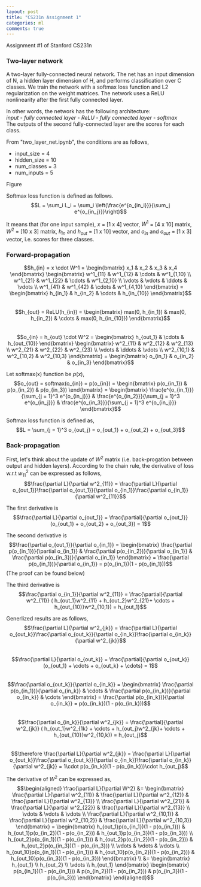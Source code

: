 ```yaml
---
layout: post
title: "CS231n Assignment 1"
categories: ml
comments: true
---
```


Assignment #1 of Stanford CS231n

### Two-layer network
A two-layer fully-connected neural network. The net has an input dimension of N, a hidden layer dimension of H, 
and performs classification over C classes. We train the network with a softmax loss function and L2 regularization on the
weight matrices. The network uses a ReLU nonlinearity after the first fully connected layer.


In other words, the network has the following architecture:  
_input - fully connected layer - ReLU - fully connected layer - softmax_  
The outputs of the second fully-connected layer are the scores for each class.

From "two_layer_net.ipynb", the conditions are as follows,
- input_size = 4
- hidden_size = 10
- num_classes = 3
- num_inputs = 5

Figure


Softmax loss function is defined as follows.  
$$L = \sum_i L_i = \sum_i \left(\frac{e^{o_{in_i}}}{\sum_j e^{o_{in_j}}}\right)$$  

It means that (for one input sample), $x$ = [1 x 4] vector, $W^1$ = [4 x 10] matrix, $W^2$ = [10 x 3] matrix, 
$h_{in}$ and $h_{out}$ = [1 x 10] vector, and $o_{in}$ and $o_{out}$ = [1 x 3] vector, i.e. scores for three classes.  

### Forward-propagation
$$h_{in} = x \cdot W^1 = 
\begin{bmatrix}
  x_1 & x_2 & x_3 & x_4 
\end{bmatrix}
\begin{bmatrix}
  w^1_{11} & w^1_{12} & \cdots & w^1_{1,10} \\
  w^1_{21} & w^1_{22} & \cdots & w^1_{2,10} \\
  \vdots & \vdots & \ddots & \vdots \\
  w^1_{41} & w^1_{42} & \cdots & w^1_{4,10}
\end{bmatrix} = 
\begin{bmatrix}
  h_{in_1} & h_{in_2} & \cdots & h_{in_{10}}
\end{bmatrix}$$  
$$h_{out} = ReLU(h_{in}) = 
\begin{bmatrix}
  max(0, h_{in_1}) & max(0, h_{in_2}) & \cdots & max(0, h_{in_{10}})
\end{bmatrix}$$  
$$o_{in} = h_{out} \cdot W^2 =
\begin{bmatrix}
  h_{out_1} & \cdots & h_{out_{10}} 
\end{bmatrix}
\begin{bmatrix}
  w^2_{11} & w^2_{12} & w^2_{13} \\
  w^2_{21} & w^2_{22} & w^2_{23} \\
  \vdots & \ddots & \vdots \\
  w^2_{10,1} & w^2_{10,2} & w^2_{10,3}
\end{bmatrix} = 
\begin{bmatrix}
  o_{in_1} & o_{in_2} & o_{in_3}
\end{bmatrix}$$  

Let softmax(x) function be $p(x)$,  
$$o_{out} = softmax(o_{in}) = p(o_{in}) =
\begin{bmatrix}
  p(o_{in_1}) & p(o_{in_2}) & p(o_{in_3})
\end{bmatrix} = 
\begin{bmatrix}
  \frac{e^{o_{in_1}}}{\sum_{j = 1}^3 e^{o_{in_j}}} &
  \frac{e^{o_{in_2}}}{\sum_{j = 1}^3 e^{o_{in_j}}} &
  \frac{e^{o_{in_3}}}{\sum_{j = 1}^3 e^{o_{in_j}}}
\end{bmatrix}$$  

Softmax loss function is defined as,  
$$L = \sum_{j = 1}^3 o_{out_j} = o_{out_1} + o_{out_2} + o_{out_3}$$  

### Back-propagation
First, let's think about the update of $W^2$ matrix (i.e. back-progation between output and hidden layers). According to the chain rule,
the derivative of loss w.r.t $w^2_{11}$ can be expressed as follows,  
$$\frac{\partial L}{\partial w^2_{11}} = \frac{\partial L}{\partial o_{out_1}}\frac{\partial o_{out_1}}{\partial o_{in_1}}\frac{\partial o_{in_1}}{\partial w^2_{11}}$$  

The first derivative is  
$$\frac{\partial L}{\partial o_{out_1}} = \frac{\partial}{\partial o_{out_1}} (o_{out_1} + o_{out_2} + o_{out_3}) = 1$$  

The second derivative is  
$$\frac{\partial o_{out_1}}{\partial o_{in_1}} = 
\begin{bmatrix}
  \frac{\partial p(o_{in_1})}{\partial o_{in_1}} & 
  \frac{\partial p(o_{in_2})}{\partial o_{in_1}} & 
  \frac{\partial p(o_{in_3})}{\partial o_{in_1}}
\end{bmatrix} = 
\frac{\partial p(o_{in_1})}{\partial o_{in_1}} = 
p(o_{in_1})(1 - p(o_{in_1}))$$ 
(The proof can be found below)

The third derivative is  
$$\frac{\partial o_{in_1}}{\partial w^2_{11}} = 
\frac{\partial}{\partial w^2_{11}} ( h_{out_1}w^2_{11} + h_{out_2}w^2_{21}+ \cdots + h_{out_{10}}w^2_{10,1}) = 
h_{out_1}$$  

Generlized results are as follows,  
$$\frac{\partial L}{\partial w^2_{jk}} = \frac{\partial L}{\partial o_{out_k}}\frac{\partial o_{out_k}}{\partial o_{in_k}}\frac{\partial o_{in_k}}{\partial w^2_{jk}}$$  
$$\frac{\partial L}{\partial o_{out_k}} = \frac{\partial}{\partial o_{out_k}} (o_{out_1} + \cdots + o_{out_k} + \cdots) = 1$$  
$$\frac{\partial o_{out_k}}{\partial o_{in_k}} = 
\begin{bmatrix}
  \frac{\partial p(o_{in_1})}{\partial o_{in_k}} &
  \cdots &
  \frac{\partial p(o_{in_k})}{\partial o_{in_k}} & 
  \cdots
\end{bmatrix} = 
\frac{\partial p(o_{in_k})}{\partial o_{in_k}} = 
p(o_{in_k})(1 - p(o_{in_k}))$$  
$$\frac{\partial o_{in_k}}{\partial w^2_{jk}} = 
\frac{\partial}{\partial w^2_{jk}} ( h_{out_1}w^2_{1k} + \cdots + h_{out_j}w^2_{jk}+ \cdots + h_{out_{10}}w^2_{10,k}) = 
h_{out_j}$$  
$$\therefore \frac{\partial L}{\partial w^2_{jk}} = 
\frac{\partial L}{\partial o_{out_k}}\frac{\partial o_{out_k}}{\partial o_{in_k}}\frac{\partial o_{in_k}}{\partial w^2_{jk}} =
1\cdot p(o_{in_k})(1 - p(o_{in_k}))\cdot h_{out_j}$$  

The derivative of $W^2$ can be expressed as,  
$$\begin{aligned}
\frac{\partial L}{\partial W^2} &= 
\begin{bmatrix}
  \frac{\partial L}{\partial w^2_{11}} & \frac{\partial L}{\partial w^2_{12}} & \frac{\partial L}{\partial w^2_{13}} \\
  \frac{\partial L}{\partial w^2_{21}} & \frac{\partial L}{\partial w^2_{22}} & \frac{\partial L}{\partial w^2_{13}} \\
  \vdots & \vdots & \vdots \\
  \frac{\partial L}{\partial w^2_{10,1}} & \frac{\partial L}{\partial w^2_{10,2}} & \frac{\partial L}{\partial w^2_{10,3}}
\end{bmatrix} = 
\begin{bmatrix}
  h_{out_1}p(o_{in_1})(1 - p(o_{in_1})) & h_{out_1}p(o_{in_2})(1 - p(o_{in_2})) & h_{out_1}p(o_{in_3})(1 - p(o_{in_3})) \\
  h_{out_2}p(o_{in_1})(1 - p(o_{in_1})) & h_{out_2}p(o_{in_2})(1 - p(o_{in_2})) & h_{out_2}p(o_{in_3})(1 - p(o_{in_3})) \\
  \vdots & \vdots & \vdots \\
  h_{out_10}p(o_{in_1})(1 - p(o_{in_1})) & h_{out_10}p(o_{in_2})(1 - p(o_{in_2})) & h_{out_10}p(o_{in_3})(1 - p(o_{in_3}))
\end{bmatrix} \\
&= 
\begin{bmatrix}
  h_{out_1} \\
  h_{out_2} \\
  \vdots \\
  h_{out_1}
\end{bmatrix}
\begin{bmatrix}
  p(o_{in_1})(1 - p(o_{in_1})) & p(o_{in_2})(1 - p(o_{in_2})) & p(o_{in_3})(1 - p(o_{in_3}))
\end{bmatrix}
\end{aligned}$$
